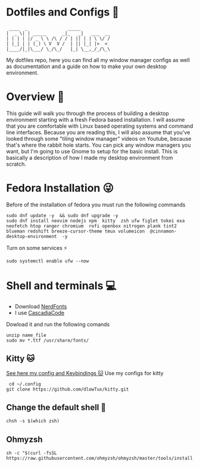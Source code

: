 # Dotfiles and Configs 🐧
```
 ____  _               _____           
|  _ \| | _____      _|_   _|   ___  __
| | | | |/ _ \ \ /\ / / | || | | \ \/ /
| |_| | | (_) \ V  V /  | || |_| |>  < 
|____/|_|\___/ \_/\_/   |_| \__,_/_/\_\
```                                      

My dotfiles repo, here you can find all my window manager configs as well as documentation and a guide on how to make your own desktop environment. 
# Overview 🤖

This guide will walk you through the process of building a desktop environment starting with a fresh Fedora based installation. I will assume that you are comfortable with Linux based operating systems and command line interfaces. Because you are reading this, I will also assume that you've looked through some "tiling window manager" videos on Youtube, because that's where the rabbit hole starts. You can pick any window managers you want, but I'm going to use Gnome to setup for the basic install. This is basically a description of how I made my desktop environment from scratch.

# Fedora Installation 😜
Before of the installation of fedora you must run the following commands
```
sudo dnf update -y  && sudo dnf upgrade -y
sudo dnf install neovim nodejs npm  kitty  zsh ufw figlet tokei exa neofetch htop ranger chromium  rofi openbox nitrogen plank tint2  blueman redshift breeze-cursor-theme tmux volumeicon  @cinnamon-desktop-environment  -y

```
Turn on some services ⚡

```
sudo systemctl enable ufw --now

```
# Shell and terminals 💻
- Download  [NerdFonts](https://www.nerdfonts.com/font-downloads) 
- I use  [CascadiaCode](https://github.com/ryanoasis/nerd-fonts/releases/download/v2.1.0/CascadiaCode.zip)   

Dowload it and run the following comands
```
unzip name_file
sudo mv *.ttf /usr/share/fonts/
```
## Kitty 🐱
[See here my config and Keybindings 🐱](https://github.com/dlowTux/kitty)
Use my configs for kitty 
```
 cd ~/.config 
git clone https://github.com/dlowTux/kitty.git
```

## Change the default shell 👻
```
chsh -s $(which zsh)
```
## Ohmyzsh
```
sh -c "$(curl -fsSL https://raw.githubusercontent.com/ohmyzsh/ohmyzsh/master/tools/install.sh)"
```

